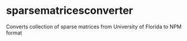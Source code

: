 sparsematricesconverter
=======================

Converts collection of sparse matrices from University of Florida to NPM format
